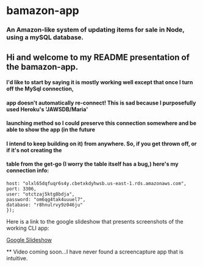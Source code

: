 # bamazon-app 

### An Amazon-like system of updating items for sale in Node, using a mySQL database.


## Hi and welcome to my README presentation of the bamazon-app. 

#### I'd like to start by saying it is mostly working well except that once I turn off the MySql connection,
#### app doesn't automatically re-connect! This is sad because I purposefully used Heroku's 'JAWSDB/Maria'
#### launching method so I could preserve this connection somewhere and be able to show the app (in the future
#### I intend to keep building on it) from anywhere. So, if you get thrown off, or if it's not creating the
#### table from the get-go (I worry the table itself has a bug,) here's my connection info:

```var connection = mysql.createConnection({
host: "olxl65dqfuqr6s4y.cbetxkdyhwsb.us-east-1.rds.amazonaws.com",
port: 3306,
user: "otctzaj5ktg8bdja",
password: "om6qg4tak4uuuel7",
database: "r8hnulrvy9z046ju"
});
```


Here is a link to the google slideshow that presents screenshots of the working CLI app:

[Google Slideshow](https://docs.google.com/presentation/d/1Bm8BdWKBz_qvfBlBGRQ9gf1VYcVP1L__7sormKXwzes/edit?usp=sharing)

** Video coming soon...I have never found a screencapture app that is intuitive.

